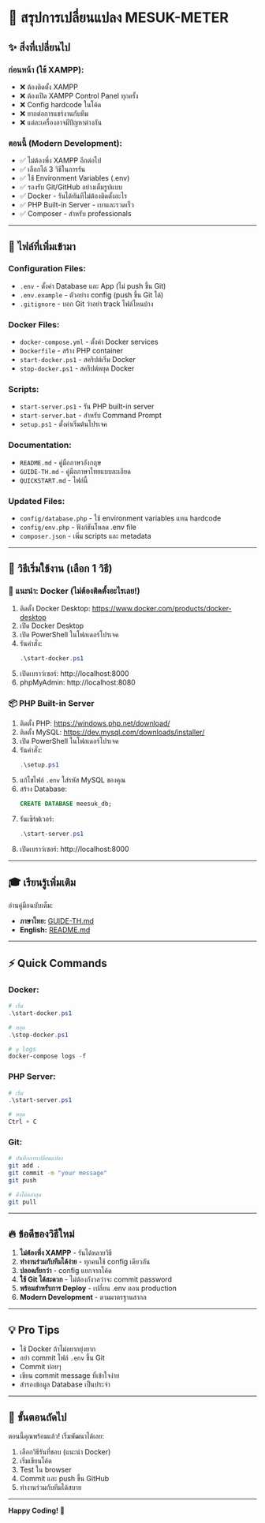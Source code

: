 # 🎯 สรุปการเปลี่ยนแปลง MESUK-METER

## ✨ สิ่งที่เปลี่ยนไป

### ก่อนหน้า (ใช้ XAMPP):
- ❌ ต้องติดตั้ง XAMPP
- ❌ ต้องเปิด XAMPP Control Panel ทุกครั้ง
- ❌ Config hardcode ในโค้ด
- ❌ ยากต่อการแชร์งานกับทีม
- ❌ แต่ละเครื่องอาจมีปัญหาต่างกัน

### ตอนนี้ (Modern Development):
- ✅ ไม่ต้องพึ่ง XAMPP อีกต่อไป
- ✅ เลือกได้ 3 วิธีในการรัน
- ✅ ใช้ Environment Variables (.env)
- ✅ รองรับ Git/GitHub อย่างเต็มรูปแบบ
- ✅ Docker - รันได้ทันทีไม่ต้องติดตั้งอะไร
- ✅ PHP Built-in Server - เบาและรวดเร็ว
- ✅ Composer - สำหรับ professionals

---

## 📁 ไฟล์ที่เพิ่มเข้ามา

### Configuration Files:
- `.env` - ตั้งค่า Database และ App (ไม่ push ขึ้น Git)
- `.env.example` - ตัวอย่าง config (push ขึ้น Git ได้)
- `.gitignore` - บอก Git ว่าอย่า track ไฟล์ไหนบ้าง

### Docker Files:
- `docker-compose.yml` - ตั้งค่า Docker services
- `Dockerfile` - สร้าง PHP container
- `start-docker.ps1` - สคริปต์เริ่ม Docker
- `stop-docker.ps1` - สคริปต์หยุด Docker

### Scripts:
- `start-server.ps1` - รัน PHP built-in server
- `start-server.bat` - สำหรับ Command Prompt
- `setup.ps1` - ตั้งค่าเริ่มต้นโปรเจค

### Documentation:
- `README.md` - คู่มือภาษาอังกฤษ
- `GUIDE-TH.md` - คู่มือภาษาไทยแบบละเอียด
- `QUICKSTART.md` - ไฟล์นี้

### Updated Files:
- `config/database.php` - ใช้ environment variables แทน hardcode
- `config/env.php` - ฟังก์ชันโหลด .env file
- `composer.json` - เพิ่ม scripts และ metadata

---

## 🚀 วิธีเริ่มใช้งาน (เลือก 1 วิธี)

### 🐳 แนะนำ: Docker (ไม่ต้องติดตั้งอะไรเลย!)

1. ติดตั้ง Docker Desktop: https://www.docker.com/products/docker-desktop
2. เปิด Docker Desktop
3. เปิด PowerShell ในโฟลเดอร์โปรเจค
4. รันคำสั่ง:
   ```powershell
   .\start-docker.ps1
   ```
5. เปิดเบราว์เซอร์: http://localhost:8000
6. phpMyAdmin: http://localhost:8080

### 📦 PHP Built-in Server

1. ติดตั้ง PHP: https://windows.php.net/download/
2. ติดตั้ง MySQL: https://dev.mysql.com/downloads/installer/
3. เปิด PowerShell ในโฟลเดอร์โปรเจค
4. รันคำสั่ง:
   ```powershell
   .\setup.ps1
   ```
5. แก้ไขไฟล์ `.env` ใส่รหัส MySQL ของคุณ
6. สร้าง Database:
   ```sql
   CREATE DATABASE meesuk_db;
   ```
7. รันเซิร์ฟเวอร์:
   ```powershell
   .\start-server.ps1
   ```
8. เปิดเบราว์เซอร์: http://localhost:8000

---

## 🎓 เรียนรู้เพิ่มเติม

อ่านคู่มือฉบับเต็ม:
- **ภาษาไทย:** [GUIDE-TH.md](GUIDE-TH.md)
- **English:** [README.md](README.md)

---

## ⚡ Quick Commands

### Docker:
```powershell
# เริ่ม
.\start-docker.ps1

# หยุด
.\stop-docker.ps1

# ดู logs
docker-compose logs -f
```

### PHP Server:
```powershell
# เริ่ม
.\start-server.ps1

# หยุด
Ctrl + C
```

### Git:
```bash
# บันทึกการเปลี่ยนแปลง
git add .
git commit -m "your message"
git push

# ดึงโค้ดล่าสุด
git pull
```

---

## 🔥 ข้อดีของวิธีใหม่

1. **ไม่ต้องพึ่ง XAMPP** - รันได้หลายวิธี
2. **ทำงานร่วมกับทีมได้ง่าย** - ทุกคนใช้ config เดียวกัน
3. **ปลอดภัยกว่า** - config แยกจากโค้ด
4. **ใช้ Git ได้สะดวก** - ไม่ต้องกังวลว่าจะ commit password
5. **พร้อมสำหรับการ Deploy** - เปลี่ยน .env ตอน production
6. **Modern Development** - ตามมาตรฐานสากล

---

## 💡 Pro Tips

- ใช้ Docker ถ้าไม่อยากยุ่งยาก
- อย่า commit ไฟล์ `.env` ขึ้น Git
- Commit บ่อยๆ
- เขียน commit message ที่เข้าใจง่าย
- สำรองข้อมูล Database เป็นประจำ

---

## 🎉 ขั้นตอนถัดไป

ตอนนี้คุณพร้อมแล้ว! เริ่มพัฒนาได้เลย:

1. เลือกวิธีรันที่ชอบ (แนะนำ Docker)
2. เริ่มเขียนโค้ด
3. Test ใน browser
4. Commit และ push ขึ้น GitHub
5. ทำงานร่วมกับทีมได้สบาย

---

**Happy Coding! 🚀**
